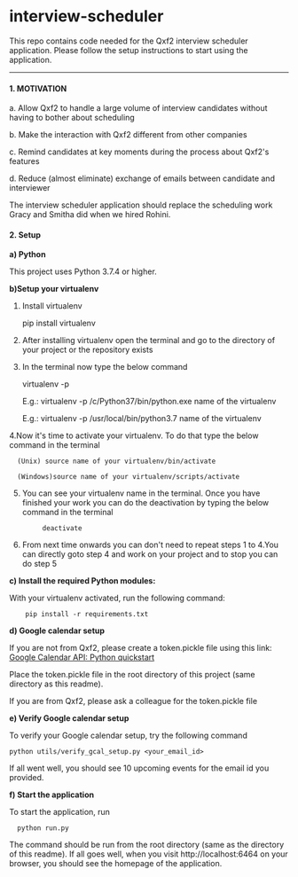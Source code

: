 # interview-scheduler
This repo contains code needed for the Qxf2 interview scheduler application. Please follow the setup instructions to start using the application.

----

#### 1. MOTIVATION 


a. Allow Qxf2 to handle a large volume of interview candidates without having to bother about scheduling

b. Make the interaction with Qxf2 different from other companies 

c. Remind candidates at key moments during the process about Qxf2's features

d. Reduce (almost eliminate) exchange of emails between candidate and interviewer

The interview scheduler application should replace the scheduling work Gracy and Smitha did when we hired Rohini. 

#### 2. Setup

__a) Python__

This project uses Python 3.7.4 or higher.

__b)Setup your virtualenv__

1. Install virtualenv

      pip install virtualenv

2. After installing virtualenv open the terminal and go to the directory of your project or the repository exists

3. In the terminal now type the below command


      virtualenv -p <full path to the Python executable> <name of the virtual env>

      E.g.: virtualenv -p /c/Python37/bin/python.exe name of the virtualenv

      E.g.: virtualenv -p /usr/local/bin/python3.7 name of the virtualenv

4.Now it's time to activate your virtualenv. To do that type the below command in the terminal

      (Unix) source name of your virtualenv/bin/activate

      (Windows)source name of your virtualenv/scripts/activate

5. You can see your virtualenv name in the terminal. Once you have finished your work you can do the deactivation by typing the below command in the terminal
      
            deactivate

6. From next time onwards you can don't need to repeat steps 1 to 4.You can directly goto step 4 and work on your project and to stop you can do step 5

__c) Install the required Python modules:__

With your virtualenv activated, run the following command:

		pip install -r requirements.txt

__d) Google calendar setup__

If you are not from Qxf2, please create a token.pickle file using this link: [Google Calendar API: Python quickstart](https://developers.google.com/calendar/quickstart/python)

Place the token.pickle file in the root directory of this project (same directory as this readme).


If you are from Qxf2, please ask a colleague for the token.pickle file

__e) Verify Google calendar setup__

To verify your Google calendar setup, try the following command

	python utils/verify_gcal_setup.py <your_email_id> 

If all went well, you should see 10 upcoming events for the email id you provided.

__f) Start the application__

To start the application, run

      python run.py

The command should be run from the root directory (same as the directory of this readme). If all goes well, when you visit http://localhost:6464 on your browser, you should see the homepage of the application.